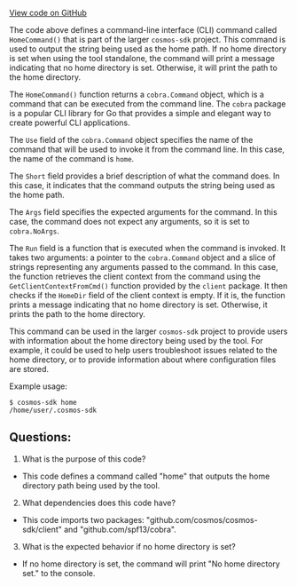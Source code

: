 [View code on GitHub](https://github.com/cosmos/cosmos-sdk.git/tools/confix/cmd/home.go)

The code above defines a command-line interface (CLI) command called `HomeCommand()` that is part of the larger `cosmos-sdk` project. This command is used to output the string being used as the home path. If no home directory is set when using the tool standalone, the command will print a message indicating that no home directory is set. Otherwise, it will print the path to the home directory.

The `HomeCommand()` function returns a `cobra.Command` object, which is a command that can be executed from the command line. The `cobra` package is a popular CLI library for Go that provides a simple and elegant way to create powerful CLI applications.

The `Use` field of the `cobra.Command` object specifies the name of the command that will be used to invoke it from the command line. In this case, the name of the command is `home`.

The `Short` field provides a brief description of what the command does. In this case, it indicates that the command outputs the string being used as the home path.

The `Args` field specifies the expected arguments for the command. In this case, the command does not expect any arguments, so it is set to `cobra.NoArgs`.

The `Run` field is a function that is executed when the command is invoked. It takes two arguments: a pointer to the `cobra.Command` object and a slice of strings representing any arguments passed to the command. In this case, the function retrieves the client context from the command using the `GetClientContextFromCmd()` function provided by the `client` package. It then checks if the `HomeDir` field of the client context is empty. If it is, the function prints a message indicating that no home directory is set. Otherwise, it prints the path to the home directory.

This command can be used in the larger `cosmos-sdk` project to provide users with information about the home directory being used by the tool. For example, it could be used to help users troubleshoot issues related to the home directory, or to provide information about where configuration files are stored. 

Example usage:
```
$ cosmos-sdk home
/home/user/.cosmos-sdk
```
## Questions: 
 1. What is the purpose of this code?
- This code defines a command called "home" that outputs the home directory path being used by the tool.

2. What dependencies does this code have?
- This code imports two packages: "github.com/cosmos/cosmos-sdk/client" and "github.com/spf13/cobra".

3. What is the expected behavior if no home directory is set?
- If no home directory is set, the command will print "No home directory set." to the console.